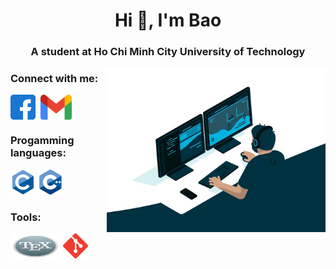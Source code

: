 <h1 align="center">Hi 👋, I'm Bao</h1>
<h3 align="center">A student at Ho Chi Minh City University of Technology</h3>
<img align="right" alt="coding" width="350" src="./img/gif.webp">
<h3 align="left">Connect with me:</h3>
<p align="left">
<a href="https://www.facebook.com/bao.duonggia.773/" target="_blank"><img align="center" src="./img/facebook.svg" alt="https://www.facebook.com/bao.duonggia.773/" height="40" width="40" /></a>&nbsp;
<a href="mailto:duonggiabao254@gmail.com" target="_blank"><img align="center" src="./img/gmail.png" alt="duonggiabao254@gmail.com" height="40" width="50" /></a>
</p>

<h3 align="left">Progamming languages:</h3>
<p align="left"> 
<img src="./img/c.svg" alt="c" width="40" height="40"/> 
<img src="./img/cpp.svg" alt="cplusplus" width="40" height="40"/> 
</p>

<h3 align="left">Tools:</h3>
<p align="left">
<img src="./img/Tex.png" alt="c" width="80" height="40"/> 
<img src="./img/git.svg" alt="git" width="40" height="40"/>
</p>
